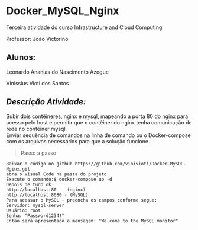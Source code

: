 # Docker_MySQL_Nginx


Terceira atividade do curso Infrastructure and Cloud Computing 

Professor: João Victorino

## Alunos:

Leonardo Ananias do Nascimento Azogue 

Vinissius Vioti dos Santos 

## ***Descrição Atividade:*** 
Subir dois contêineres, nginx e mysql, mapeando a porta 80 do nginx para acesso pelo host e permitir que o contêiner do nginx tenha comunicação de rede no contêiner mysql.  
Enviar sequência de comandos na linha de comando ou o Docker-compose com os arquivos necessários para que a solução funcione.

> Passo a passo
```
Baixar o código no github https://github.com/vinivioti/Docker-MySQL-Nginx.git
abra o Visual Code na pasta do projeto
Execute o comando:$ docker-compose up -d
Depois de tudo ok
http://localhost:80  - (nginx)
http://localhost:8080 - (MySQL)
Para acessar o MySQL - preencha os campos conforme segue:
Servidor: mysql-server
Usuário: root
Senha: "Password1234!"
Então será apresentado a mensagem: "Welcome to the MySQL monitor"

```
